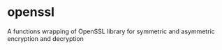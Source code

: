 # openssl
A functions wrapping of OpenSSL library for symmetric and asymmetric encryption and decryption
